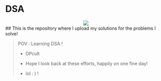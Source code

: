 # DSA
<div align="center">
 <img src="https://repository-images.githubusercontent.com/228240003/fa382e00-1bd2-11eb-992b-34d211d11cc2"/>
</div>
## This is the repository where I upload my solutions for the problems I solve!
 
> POV : Learning DSA !
> 
> 
> + DPcult 
> 
> + Hope I look back at these efforts, happily on one fine day!
> + lol : )   !
